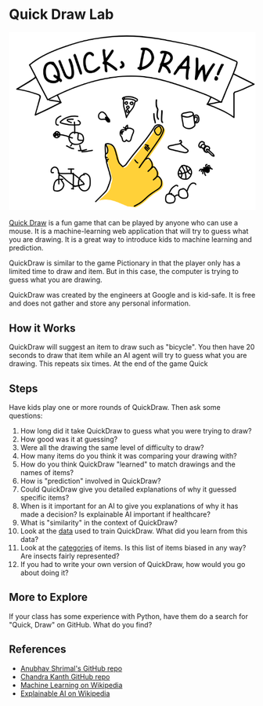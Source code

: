 # Quick Draw Lab

![](../img/quickdraw.png)

[Quick Draw](https://quickdraw.withgoogle.com/) is a fun game that can be played by anyone who can use a mouse. It is a machine-learning web application that will try to guess what you are drawing.  It is a great way to introduce kids to machine learning and prediction.

QuickDraw is similar to the game Pictionary in that the player only has a limited time to draw and item.  But in this case, the computer is trying to guess what you are drawing.

QuickDraw was created by the engineers at Google and is kid-safe.  It is free and does not gather and store any personal information.

## How it Works

QuickDraw will suggest an item to draw such as "bicycle".  You then have 20 seconds to draw that item while an AI agent will try to guess what you are drawing.  This repeats six times.  At the end of the game Quick

## Steps

Have kids play one or more rounds of QuickDraw.  Then ask some questions:

1.  How long did it take QuickDraw to guess what you were trying to draw?
2.  How good was it at guessing?
3.  Were all the drawing the same level of difficulty to draw?
4.  How many items do you think it was comparing your drawing with?
5.  How do you think QuickDraw "learned" to match drawings and the names of items?
6.  How is "prediction" involved in QuickDraw?
7.  Could QuickDraw give you detailed explanations of why it guessed specific items?
8.  When is it important for an AI to give you explanations of why it has made a decision?  Is explainable AI important if healthcare?
9.  What is "similarity" in the context of QuickDraw?
10. Look at the [data](https://quickdraw.withgoogle.com/data) used to train QuickDraw.  What did you learn from this data?
11. Look at the [categories](https://github.com/googlecreativelab/quickdraw-dataset/blob/master/categories.txt) of items.  Is this list of items biased in any way?  Are insects fairly represented?
12. If you had to write your own version of QuickDraw, how would you go about doing it?

## More to Explore

If your class has some experience with Python, have them do a search for "Quick, Draw" on GitHub.  What do you find?

## References

* [Anubhav Shrimal's GitHub repo](https://github.com/anubhavshrimal/Quick-Draw)
* [Chandra Kanth GitHub repo](https://github.com/ck090/Google_Quick_Draw)
* [Machine Learning on Wikipedia](https://en.wikipedia.org/wiki/Machine_learning)
* [Explainable AI on Wikipedia](https://en.wikipedia.org/wiki/Explainable_artificial_intelligence)

